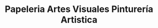 ---
title: "Papeleria Artes Visuales Pinturería Artistica"
url: /la-plata/papeleria-artes-visuales-pintureria-artistica/
shop: material de oficina
---